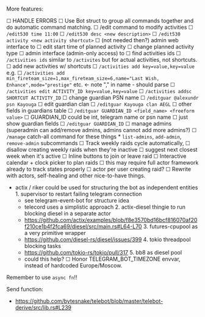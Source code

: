 More features:

 ☐ HANDLE ERRORS
 ☐ Use Bot struct to group all commands together and do automatic command matching.
 ☐ /edit command to modify activities
   ☐ `/edit530 time 11:00`
   ☐ `/edit530 desc <new description>`
   ☐ `/edit530 activity <new activity shortcut>`
 ☐ (not needed then?) admin web interface to
   ☐ edit start time of planned activity
   ☐ change planned activity type
 ☐ admin interface (admin-only access) to
   ☐ find activities ids
       ☐ `/activities ids` similar to `/activites` but for actual activities, not shortcuts.
   ☐ add new activities w/ shortcuts
       ☐ `/activities add key=value,key=value` e.g.
           ☐ `/activities add min_fireteam_size=1,max_fireteam_size=6,name="Last Wish, Enhance",mode="prestige"` etc. <- note "," in name - should parse
       ☐ `/activities edit ACTIVITY_ID key=value,key=value`
       ☐ `/activities addsc SHORTCUT ACTIVITY_ID`
   ☐ change guardian PSN name
       ☐ `/editguar @alexundr psn Kayouga`
   ☐ edit guardian clan
       ☐ `/editguar Kayouga clan AEGL`
   ☐ other fields in guardians table
       ☐ `/editguar GUARDIAN_ID <field_name> <freeform value>`
       ☐ GUARDIAN_ID could be int, telegram name or psn name
   ☐ just show guardian fields
       ☐ `/editguar GUARDIAN_ID`
   ☐ manage admins (superadmin can add/remove admins, admins cannot add more admins?)
       ☐ `/manage` catch-all command for these things
           * `list-admins`, `add-admin`, `remove-admin` subcommands
 ☐ Track weekly raids cycle automatically,
   ☐ disallow creating weekly raids when they're inactive
   ☐ suggest next closest week when it's active
 ☐ Inline buttons to join or leave raid
 ☐ Interactive calendar + clock picker to plan raids
   ☐ this may require full actor framework already to track states properly
     ☐ actor per user creating raid?
 ☐ Rewrite with actors, self-healing and other nice-to-have things.
   - actix / riker could be used for structuring the bot as independent entities
    1. supervisor to restart failing telegram connection
       - see telegram-event-bot for structure idea
       - telecord uses a simplistic approach
    2. actix-diesel thingie to run blocking diesel in a separate actor
       - https://github.com/actix/examples/blob/f8e3570bd16bcf816070af20f210ce1b4f2fca69/diesel/src/main.rs#L64-L70
    3. futures-cpupool as a very primitive wrapper
       - https://github.com/diesel-rs/diesel/issues/399
    4. tokio threadpool blocking tasks
       - https://github.com/tokio-rs/tokio/pull/317
    5. bb8 as diesel pool
       - could this help?
 ☐ Honor TELEGRAM_BOT_TIMEZONE envvar, instead of hardcoded Europe/Moscow.

Remember to use `async fn`!!

Send function:
- https://github.com/bytesnake/telebot/blob/master/telebot-derive/src/lib.rs#L239

